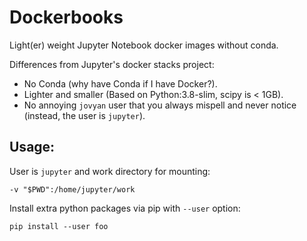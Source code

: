 # Dockerbooks

Light(er) weight Jupyter Notebook docker images without conda.

Differences from Jupyter's docker stacks project:

- No Conda (why have Conda if I have Docker?).
- Lighter and smaller (Based on Python:3.8-slim, scipy is < 1GB).
- No annoying `jovyan` user that you always mispell and never notice (instead, the user is `jupyter`).

## Usage:

User is `jupyter` and work directory for mounting:

```shell
-v "$PWD":/home/jupyter/work
```

Install extra python packages via pip with `--user` option:

``` shell
pip install --user foo
```
